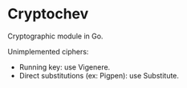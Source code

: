 # Cryptochev

Cryptographic module in Go.

Unimplemented ciphers:
- Running key: use Vigenere.
- Direct substitutions (ex: Pigpen): use Substitute.
